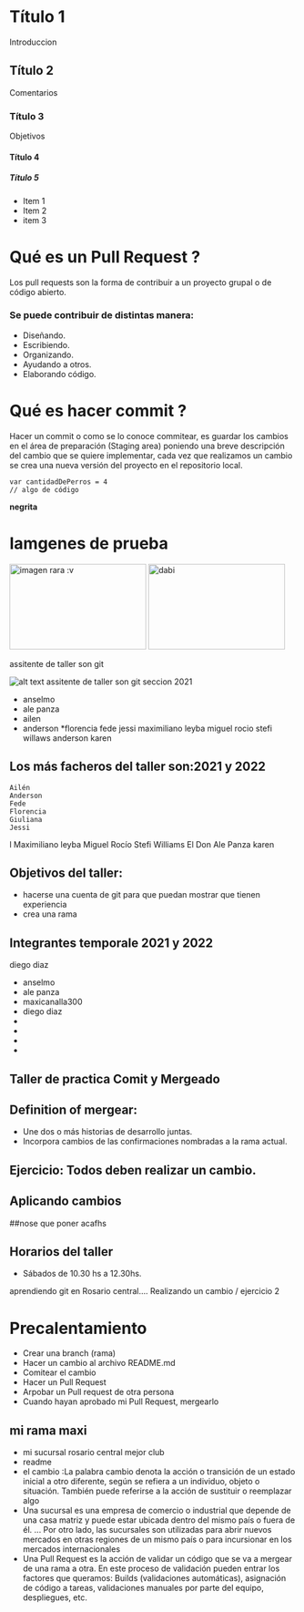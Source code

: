 # Título 1
Introduccion 
## Título 2
Comentarios 
### Título 3
Objetivos 

#### Título 4

##### Título 5


* Item 1
* Item 2
* item 3

# Qué es un Pull Request ? 
Los pull requests son la forma de contribuir a un proyecto grupal o de código abierto. 
### Se puede contribuir de distintas manera: 
* Diseñando.
* Escribiendo.
* Organizando.
* Ayudando a otros.
* Elaborando código.

# Qué es hacer commit ?
Hacer un commit o como se lo conoce commitear, es guardar los cambios en el área de preparación (Staging area) poniendo una breve descripción del cambio que se quiere implementar, cada vez que realizamos un cambio se crea una nueva versión del proyecto en el repositorio local.

```
var cantidadDePerros = 4
// algo de código
```
 **negrita**
 

 # Iamgenes de prueba
 
 <img src= "https://cliparting.com/wp-content/uploads/2018/03/cool-pictures-2018-26.jpg" alt="imagen rara :v " width="240" height="150">
 
 <img src="https://gcdn.lanetaneta.com/wp-content/uploads/2020/11/1605337943_%C2%BFQue-le-depara-el-futuro-a-Dabi-ahora-780x470.jpeg" alt="dabi" width="240" height="150">
 
 
  assitente de taller son git

 ![alt text](https://cliparting.com/wp-content/uploads/2018/03/cool-pictures-2018-26.jpg)
  assitente de taller son git seccion 2021
 
  * anselmo
  * ale panza
  * ailen 
  * anderson
*florencia
fede
jessi
maximiliano leyba
miguel
rocio
stefi
willaws
anderson
karen



## Los más facheros del taller son:2021 y 2022

    Ailén
    Anderson
    Fede
    Florencia
    Giuliana
    Jessi
l    Maximiliano leyba
    Miguel
    Rocío
    Stefi
    Williams
    El Don Ale Panza
karen 




## Objetivos del taller:
 * hacerse una cuenta de git para que puedan mostrar que tienen experiencia
 * crea una rama
## Integrantes temporale 2021 y 2022
diego diaz
* anselmo
* ale  panza
*  maxicanalla300
* diego diaz
* 
* 
* 
* 


## Taller de practica Comit y Mergeado
## Definition of mergear:
* Une dos o más historias de desarrollo juntas.
* Incorpora cambios de las confirmaciones nombradas a la rama actual. 

## Ejercicio: Todos deben realizar un cambio. 
## Aplicando cambios
##nose que poner acafhs

## Horarios del taller

* Sábados de 10.30 hs a 12.30hs.

aprendiendo git en 
Rosario central.... Realizando un cambio / ejercicio 2

# Precalentamiento
* Crear una branch (rama)
* Hacer un cambio al archivo README.md
* Comitear el cambio
* Hacer un Pull Request
* Arpobar un Pull request de otra persona
* Cuando hayan aprobado mi Pull Request, mergearlo
## mi rama maxi
* mi sucursal rosario central mejor club
* readme 
* el cambio  :La palabra cambio denota la acción o transición de un estado inicial a otro diferente, según se refiera a un individuo, objeto o situación. También puede referirse a la acción de sustituir o reemplazar algo
* Una sucursal es una empresa de comercio o industrial que depende de una casa matriz y puede estar ubicada dentro del mismo país o fuera de él. ... Por otro lado, las sucursales son utilizadas para abrir nuevos mercados en otras regiones de un mismo país o para incursionar en los mercados internacionales
* Una Pull Request es la acción de validar un código que se va a mergear de una rama a otra. En este proceso de validación pueden entrar los factores que queramos: Builds (validaciones automáticas), asignación de código a tareas, validaciones manuales por parte del equipo, despliegues, etc.

